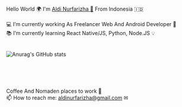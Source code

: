 
Hello World 🌍 I'm  <a href="https://aldinurfarizha.github.io/">Aldi Nurfarizha </a>
<a href="https://www.instagram.com/aldinurfarizha/">📸</a> From Indonesia 🇮🇩 <br><br>
    💻 I’m currently working As Freelancer Web And Android Developer 📱 <br>
    📚 I’m currently learning React Native/JS, Python, Node.JS 💡 <br><br><br>
    ![Anurag's GitHub stats](https://github-readme-stats.vercel.app/api?username=aldinurfarizha&show_icons=true&theme=radical)<br>
    <br>
    <br>
    <br>
    <br>
    
Coffee And Nomaden places to work 🧡 <br>
📫 How to reach me: aldinurfarizha@gmail.com ✉
